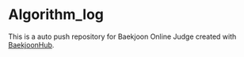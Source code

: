# Algorithm_log
This is a auto push repository for Baekjoon Online Judge created with [BaekjoonHub](https://github.com/BaekjoonHub/BaekjoonHub).
